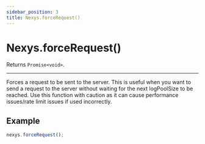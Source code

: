 ```yaml
---
sidebar_position: 3
title: Nexys.forceRequest()
---
```


# Nexys.forceRequest()

Returns `Promise<void>`.

---

Forces a request to be sent to the server. This is useful when you want to send a request to the server without waiting for the next logPoolSize to be reached. Use this function with caution as it can cause performance issues/rate limit issues if used incorrectly.

## Example

```javascript
nexys.forceRequest();
```